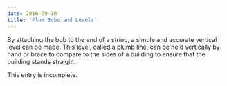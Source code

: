 ```yaml
---
date: 2016-09-10
title: 'Plum Bobs and Levels'
---
```


By attaching the bob to the end of a string, a simple and accurate vertical level can be made. This level, called a plumb line, can be held vertically by hand or brace to compare to the sides of a building to ensure that the building stands straight.

This entry is incomplete.
